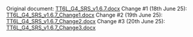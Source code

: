 
Original document: [TT6L_G4_SRS_v1.6.7.docx](https://github.com/user-attachments/files/20814517/TT6L_G4_SRS_v1.6.7.docx)
Change #1 (18th June 25): [TT6L_G4_SRS_v1.6.7_Change1.docx](https://github.com/user-attachments/files/20815833/TT6L_G4_SRS_v1.6.7_Change1.docx)
Change #2 (19th June 25): [TT6L_G4_SRS_v1.6.7_Change2.docx](https://github.com/user-attachments/files/20817992/TT6L_G4_SRS_v1.6.7_Change2.docx)
Change #3 (20th June 25): [TT6L_G4_SRS_v1.6.7_Change3.docx](https://github.com/user-attachments/files/20840200/TT6L_G4_SRS_v1.6.7_Change3.docx)

